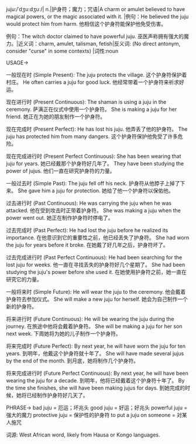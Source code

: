 juju:/ˈdʒuːdʒuː/| n.|护身符；魔力；咒语|A charm or amulet believed to have magical powers, or the magic associated with it.  |例句：He believed the juju would protect him from harm. 他相信这个护身符能保护他免受伤害。

例句：The witch doctor claimed to have powerful juju.  巫医声称拥有强大的魔力。|近义词：charm, amulet, talisman, fetish|反义词:  (No direct antonym, consider "curse" in some contexts) |词性:noun

USAGE->

一般现在时 (Simple Present):
The juju protects the village.  这个护身符保护着村庄。
He often carries a juju for good luck. 他经常带着一个护身符来祈求好运。

现在进行时 (Present Continuous):
The shaman is using a juju in the ceremony.  萨满正在仪式中使用一个护身符。
She is making a juju for her friend. 她正在为她的朋友制作一个护身符。

现在完成时 (Present Perfect):
He has lost his juju. 他弄丢了他的护身符。
The juju has protected him from many dangers. 这个护身符保护他免受了许多危险。

现在完成进行时 (Present Perfect Continuous):
She has been wearing that juju for years. 她已经戴那个护身符好几年了。
They have been studying the power of jujus. 他们一直在研究护身符的力量。

一般过去时 (Simple Past):
The juju fell off his neck. 护身符从他脖子上掉了下来。
She gave him a juju for protection. 她给了他一个护身符以保佑他。

过去进行时 (Past Continuous):
He was carrying the juju when he was attacked. 他在受到攻击时正带着护身符。
She was making a juju when the power went out.  她正在制作护身符时停电了。

过去完成时 (Past Perfect):
He had lost the juju before he realized its importance. 在他意识到它的重要性之前，他已经丢失了护身符。
She had worn the juju for years before it broke.  在她戴了好几年之后，护身符坏了。

过去完成进行时 (Past Perfect Continuous):
He had been searching for the lost juju for weeks.  他一直在寻找丢失的护身符好几个星期了。
She had been studying the juju's power before she used it.  在她使用护身符之前，她一直在研究它的力量。

一般将来时 (Simple Future):
He will wear the juju to the ceremony. 他会戴着护身符去参加仪式。
She will make a new juju for herself. 她会为自己制作一个新的护身符。

将来进行时 (Future Continuous):
He will be wearing the juju during the journey.  在旅途中他将会戴着护身符。
She will be making a juju for her son next week.  下周她将为她的儿子制作一个护身符。

将来完成时 (Future Perfect):
By next year, he will have worn the juju for ten years. 到明年，他戴这个护身符就十年了。
She will have made several jujus by the end of the month. 到月底，她将制作几个护身符。

将来完成进行时 (Future Perfect Continuous):
By next year, he will have been wearing the juju for a decade.  到明年，他将已经戴着这个护身符十年了。
By the time she finishes, she will have been making jujus for days.  到她完成的时候，她将已经制作护身符好几天了。


PHRASE->
bad juju = 厄运；坏兆头
good juju = 好运；好兆头
powerful juju = 强大的魔力
protective juju = 保护性的护身符
to put a juju on someone = 对某人施咒


词源: West African word, likely from Hausa or Kongo languages.
